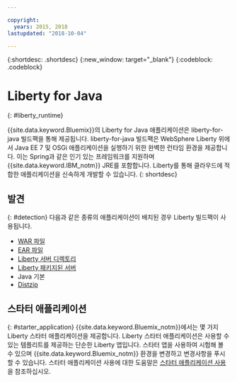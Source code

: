```yaml
---

copyright:
  years: 2015, 2018
lastupdated: "2018-10-04"

---
```


{:shortdesc: .shortdesc}
{:new_window: target="_blank"}
{:codeblock: .codeblock}

# Liberty for Java
{: #liberty_runtime}

{{site.data.keyword.Bluemix}}의 Liberty for Java 애플리케이션은 liberty-for-java 빌드팩을 통해 제공됩니다. liberty-for-java 빌드팩은 WebSphere Liberty 위에서 Java EE 7 및 OSGi 애플리케이션을 실행하기 위한 완벽한 런타임 환경을 제공합니다. 이는 Spring과 같은 인기 있는 프레임워크를 지원하며 {{site.data.keyword.IBM_notm}} JRE를 포함합니다. Liberty를 통해 클라우드에 적합한 애플리케이션을 신속하게 개발할 수 있습니다.
{: shortdesc}

## 발견
{: #detection}
다음과 같은 종류의 애플리케이션이 배치된 경우 Liberty 빌드팩이 사용됩니다.
* [WAR 파일](/docs/runtimes/liberty/optionsForPushing.html#stand_alone_apps)
* [EAR 파일](/docs/runtimes/liberty/optionsForPushing.html#stand_alone_apps)
* [Liberty 서버 디렉토리](/docs/runtimes/liberty/optionsForPushing.html#server_directory)
* [Liberty 패키지된 서버](/docs/runtimes/liberty/optionsForPushing.html#packaged_server)
* Java 기본
* [Distzip](https://github.com/cloudfoundry/ibm-websphere-liberty-buildpack/blob/master/docs/container-distZip.md)

## 스타터 애플리케이션
{: #starter_application}
{{site.data.keyword.Bluemix_notm}}에서는 몇 가지 Liberty 스타터 애플리케이션을 제공합니다.  Liberty 스타터 애플리케이션은 사용할 수 있는 템플리트를 제공하는 단순한 Liberty 앱입니다. 스타터 앱을 사용하여 시험해 볼 수 있으며 {{site.data.keyword.Bluemix_notm}} 환경을 변경하고 변경사항을 푸시할 수 있습니다.  스타터 애플리케이션 사용에 대한 도움말은 [스타터 애플리케이션 사용](/docs/runtimes-common/starter_app_usage.html)을 참조하십시오.
